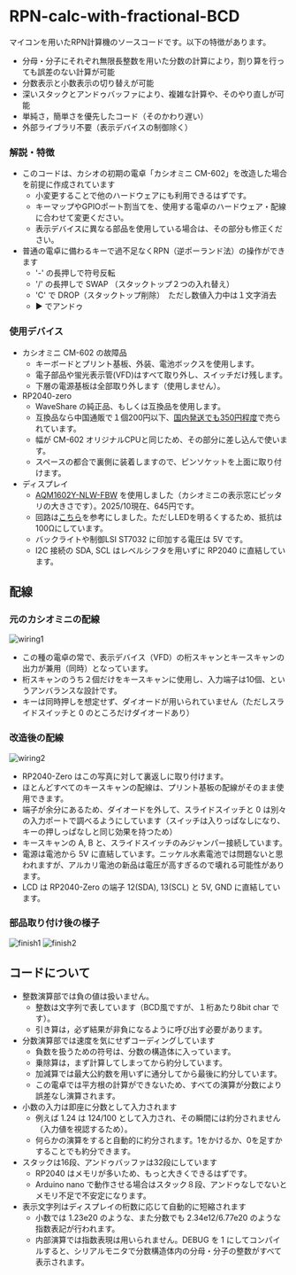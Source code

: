 # RPN-calc-with-fractional-BCD
マイコンを用いたRPN計算機のソースコードです。以下の特徴があります。
- 分母・分子にそれぞれ無限長整数を用いた分数の計算により，割り算を行っても誤差のない計算が可能
- 分数表示と小数表示の切り替えが可能
- 深いスタックとアンドゥバッファにより、複雑な計算や、そのやり直しが可能
- 単純さ，簡単さを優先したコード（そのかわり遅い）
- 外部ライブラリ不要（表示デバイスの制御除く）

### 解説・特徴

- このコードは、カシオの初期の電卓「カシオミニ CM-602」を改造した場合を前提に作成されています
  * 小変更することで他のハードウェアにも利用できるはずです。
  * キーマップやGPIOポート割当てを、使用する電卓のハードウェア・配線に合わせて変更ください。
  * 表示デバイスに異なる部品を使用している場合は、その部分も修正ください。
- 普通の電卓に備わるキーで過不足なくRPN（逆ポーランド法）の操作ができます
  * '-' の長押しで符号反転
  * '/' の長押しで SWAP （スタックトップ２つの入れ替え）
  * 'C' で DROP（スタックトップ削除）　ただし数値入力中は１文字消去
  * ▶ でアンドゥ

### 使用デバイス
- カシオミニ CM-602 の故障品
  * キーボードとプリント基板、外装、電池ボックスを使用します。
  * 電子部品や蛍光表示管(VFD)はすべて取り外し、スイッチだけ残します。
  * 下層の電源基板は全部取り外します（使用しません）。
- RP2040-zero
  * WaveShare の純正品、もしくは互換品を使用します。
  * 互換品なら中国通販で１個200円以下、[国内発送でも350円程度](https://shop.talpkeyboard.com/products/rp2040-zero-usb-c-compatible)で売られています。
  * 幅が CM-602 オリジナルCPUと同じため、その部分に差し込んで使います。
  * スペースの都合で裏側に装着しますので、ピンソケットを上面に取り付けます。
- ディスプレイ
  * [AQM1602Y-NLW-FBW](https://akizukidenshi.com/catalog/g/g112486/) を使用しました（カシオミニの表示窓にピッタリの大きさです）。2025/10現在、645円です。
  * 回路は[こちら](https://qiita.com/aknm21/items/e67ecc6aa5c9a8cc312d)を参考にしました。ただしLEDを明るくするため、抵抗は100Ωにしています。
  * バックライトや制御LSI ST7032 に印加する電圧は 5V です。
  * I2C 接続の SDA, SCL はレベルシフタを用いずに RP2040 に直結しています。

## 配線
### 元のカシオミニの配線
![wiring1](https://github.com/user-attachments/assets/88930761-2f87-40f6-b2e6-26c5f5631fec)
- この種の電卓の常で、表示デバイス（VFD）の桁スキャンとキースキャンの出力が兼用（同時）となっています。
- 桁スキャンのうち２個だけをキースキャンに使用し、入力端子は10個、というアンバランスな設計です。
- キーは同時押しを想定せず、ダイオードが用いられていません（ただしスライドスイッチと 0 のところだけダイオードあり）

### 改造後の配線
![wiring2](https://github.com/user-attachments/assets/e08f27d5-3f01-4efd-bc8e-458cbff4761b)
- RP2040-Zero はこの写真に対して裏返しに取り付けます。
- ほとんどすべてのキースキャンの配線は、プリント基板の配線がそのまま使用できます。
- 端子が余分にあるため、ダイオードを外して、スライドスイッチと 0 は別々の入力ポートで調べるようにしています（スイッチは入りっぱなしになり、キーの押しっぱなしと同じ効果を持つため）
- キースキャンの A, B と、スライドスイッチのみジャンパー接続しています。
- 電源は電池から 5V に直結しています。ニッケル水素電池では問題ないと思われますが、アルカリ電池の新品は電圧が高すぎるので壊れる可能性があります。
- LCD は RP2040-Zero の端子 12(SDA), 13(SCL) と 5V, GND に直結しています。

### 部品取り付け後の様子
![finish1](https://github.com/user-attachments/assets/3a3e6790-fca0-40a1-ab3a-11a9e2491152)
![finish2](https://github.com/user-attachments/assets/3a00cddd-c2d3-47a5-b350-993e6ce1b968)

## コードについて
- 整数演算部では負の値は扱いません。
  * 整数は文字列で表しています（BCD風ですが、１桁あたり8bit char です）。
  * 引き算は，必ず結果が非負になるように呼び出す必要があります。
- 分数演算部では速度を気にせずコーディングしています
  * 負数を扱うための符号は、分数の構造体に入っています。
  * 乗除算は，まず計算してしまってから約分しています。
  * 加減算では最大公約数を用いずに通分してから最後に約分しています。
  * この電卓では平方根の計算ができないため、すべての演算が分数により誤差なし演算されます。
- 小数の入力は即座に分数として入力されます
  * 例えば 1.24 は 124/100 として入力され、その瞬間には約分されません（入力値を視認するため）。
  * 何らかの演算をすると自動的に約分されます。1をかけるか、0を足すかすることでも約分できます。
- スタックは16段、アンドゥバッファは32段にしています
  * RP2040 はメモリが多いため、もっと大きくできるはずです。
  * Arduino nano で動作させる場合はスタック８段、アンドゥなしでないとメモリ不足で不安定になります。
- 表示文字列はディスプレイの桁数に応じて自動的に短縮されます
  * 小数では 1.23e20 のような、また分数でも 2.34e12/6.77e20 のような指数表記が行われます。
  * 内部演算では指数表現は用いられません。DEBUG を 1 にしてコンパイルすると、シリアルモニタで分数構造体内の分母・分子の整数がすべて表示されます。
